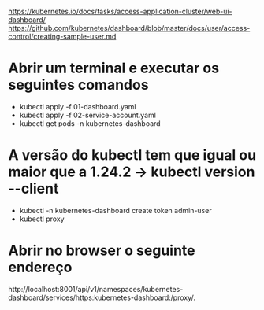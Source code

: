 https://kubernetes.io/docs/tasks/access-application-cluster/web-ui-dashboard/
https://github.com/kubernetes/dashboard/blob/master/docs/user/access-control/creating-sample-user.md

# Abrir um terminal e executar os seguintes comandos
- kubectl apply -f 01-dashboard.yaml
- kubectl apply -f 02-service-account.yaml
- kubectl get pods -n kubernetes-dashboard
# A versão do kubectl tem que igual ou maior que a 1.24.2 -> kubectl version --client
- kubectl -n kubernetes-dashboard create token admin-user
- kubectl proxy
# Abrir no browser o seguinte endereço
http://localhost:8001/api/v1/namespaces/kubernetes-dashboard/services/https:kubernetes-dashboard:/proxy/.




